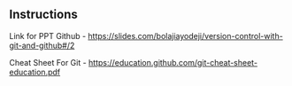 
## Instructions 
Link for PPT Github -  https://slides.com/bolajiayodeji/version-control-with-git-and-github#/2

Cheat Sheet For Git - https://education.github.com/git-cheat-sheet-education.pdf
